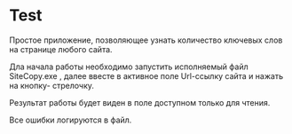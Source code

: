 # Test
Простое приложение, позволяющее узнать количество ключевых слов на странице любого сайта.

Дла начала работы необходимо запустить исполняемый файл SiteCopy.exe , далее ввесте в активное поле Url-ссылку сайта и нажать на кнопку- стрелочку.

Результат работы будет виден в поле доступном только для чтения.

Все ошибки логируются в файл.
